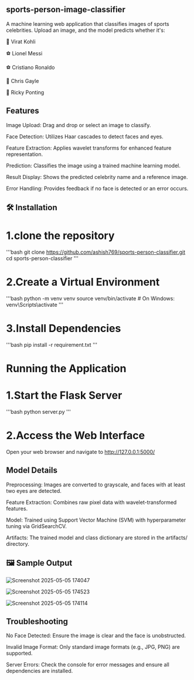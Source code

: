 ## sports-person-image-classifier
A machine learning web application that classifies images of sports celebrities. Upload an image, and the model predicts whether it's:

🏏 Virat Kohli

⚽ Lionel Messi

⚽ Cristiano Ronaldo

🏏 Chris Gayle

🏏 Ricky Ponting
## Features
Image Upload: Drag and drop or select an image to classify.

Face Detection: Utilizes Haar cascades to detect faces and eyes.

Feature Extraction: Applies wavelet transforms for enhanced feature representation.

Prediction: Classifies the image using a trained machine learning model.

Result Display: Shows the predicted celebrity name and a reference image.

Error Handling: Provides feedback if no face is detected or an error occurs.
## 🛠️ Installation
# 1.clone the repository
'''bash
git clone https://github.com/ashish769/sports-person-classifier.git
cd sports-person-classifier
'''
# 2.Create a Virtual Environment
'''bash
python -m venv venv
source venv/bin/activate  # On Windows: venv\Scripts\activate
'''
# 3.Install Dependencies
'''bash
pip install -r requirement.txt
'''
# Running the Application
# 1.Start the Flask Server
'''bash
python server.py
'''
# 2.Access the Web Interface
Open your web browser and navigate to http://127.0.0.1:5000/

## Model Details
Preprocessing: Images are converted to grayscale, and faces with at least two eyes are detected.

Feature Extraction: Combines raw pixel data with wavelet-transformed features.

Model: Trained using Support Vector Machine (SVM) with hyperparameter tuning via GridSearchCV.

Artifacts: The trained model and class dictionary are stored in the artifacts/ directory.

## 🖼️ Sample Output

![Screenshot 2025-05-05 174047](https://github.com/user-attachments/assets/ba9b1cf9-06a1-4385-a71c-e41ccc83dc11)

![Screenshot 2025-05-05 174523](https://github.com/user-attachments/assets/3c0abc25-fdd5-4844-aa59-4be4da44d836)

![Screenshot 2025-05-05 174114](https://github.com/user-attachments/assets/af53dd9c-6f4e-4298-9a3e-fb6804c00a55)
## Troubleshooting
No Face Detected: Ensure the image is clear and the face is unobstructed.

Invalid Image Format: Only standard image formats (e.g., JPG, PNG) are supported.

Server Errors: Check the console for error messages and ensure all dependencies are installed.
